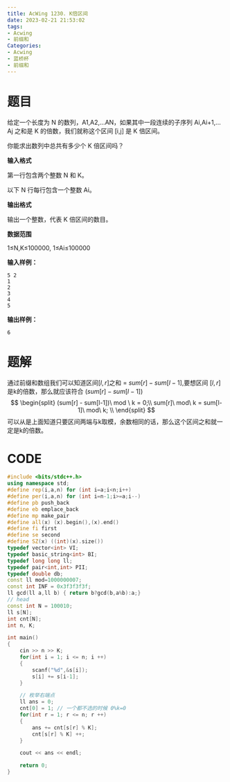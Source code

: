 ```yaml
---
title: AcWing 1230. K倍区间
date: 2023-02-21 21:53:02
tags:
- Acwing
- 前缀和
Categories:
- Acwing
- 蓝桥杯
- 前缀和
---
```


# 题目

给定一个长度为 N 的数列，A1,A2,…AN，如果其中一段连续的子序列 Ai,Ai+1,…Aj 之和是 K 的倍数，我们就称这个区间 [i,j] 是 K 倍区间。 

你能求出数列中总共有多少个 K 倍区间吗？ 

**输入格式**

第一行包含两个整数 N 和 K。

以下 N 行每行包含一个整数 Ai。

**输出格式**

输出一个整数，代表 K 倍区间的数目。

**数据范围**

1≤N,K≤100000,
1≤Ai≤100000

**输入样例：**

```
5 2
1
2
3
4
5
```

**输出样例：**

```
6
```

# 题解

通过前缀和数组我们可以知道区间$[l,r]$之和 =  $sum[r] - sum[l-1]$,要想区间 $[l,r]$是k的倍数，那么就应该符合 $(sum[r] - sum[l-1])%k=0$
$$
\begin{split}
(sum[r] - sum[l-1])\  mod \ k = 0;\\
sum[r]\ mod\ k = sum[l-1]\ mod\ k; \\
\end{split}
$$
可以从是上面知道只要区间两端与k取模，余数相同的话，那么这个区间之和就一定是k的倍数。

# CODE

```c++
#include <bits/stdc++.h>
using namespace std;
#define rep(i,a,n) for (int i=a;i<n;i++)
#define per(i,a,n) for (int i=n-1;i>=a;i--)
#define pb push_back
#define eb emplace_back
#define mp make_pair
#define all(x) (x).begin(),(x).end()
#define fi first
#define se second
#define SZ(x) ((int)(x).size())
typedef vector<int> VI;
typedef basic_string<int> BI;
typedef long long ll;
typedef pair<int,int> PII;
typedef double db;
const ll mod=1000000007;
const int INF = 0x3f3f3f3f;
ll gcd(ll a,ll b) { return b?gcd(b,a%b):a;}
// head
const int N = 100010;
ll s[N];
int cnt[N];
int n, K;

int main()
{
    cin >> n >> K;
    for(int i = 1; i <= n; i ++)
    {
        scanf("%d",&s[i]);
        s[i] += s[i-1];
    }

    // 枚举右端点
    ll ans = 0;
    cnt[0] = 1; // 一个都不选的时候 0%k=0
    for(int r = 1; r <= n; r ++)
    {
        ans += cnt[s[r] % K];
        cnt[s[r] % K] ++;
    }

    cout << ans << endl;

    return 0;
}
```

